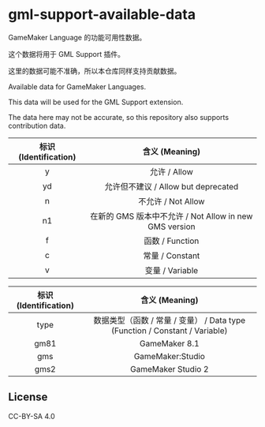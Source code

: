 # gml-support-available-data
GameMaker Language 的功能可用性数据。

这个数据将用于 GML Support 插件。

这里的数据可能不准确，所以本仓库同样支持贡献数据。

Available data for GameMaker Languages.

This data will be used for the GML Support extension.

The data here may not be accurate, so this repository also supports contribution data.

| 标识 (Identification) |                     含义 (Meaning)                     |
| :-------------------: | :----------------------------------------------------: |
|           y           |                      允许 / Allow                      |
|          yd           |          允许但不建议 / Allow but deprecated           |
|           n           |                   不允许 / Not Allow                   |
|          n1           | 在新的 GMS 版本中不允许 / Not Allow in new GMS version |
|           f           |                    函数 / Function                     |
|           c           |                    常量 / Constant                     |
|           v           |                    变量 / Variable                     |

| 标识 (Identification) |                        含义 (Meaning)                        |
| :-------------------: | :----------------------------------------------------------: |
|         type          | 数据类型（函数 / 常量 / 变量） / Data type (Function / Constant / Variable) |
|         gm81          |                        GameMaker 8.1                         |
|          gms          |                       GameMaker:Studio                       |
|         gms2          |                      GameMaker Studio 2                      |



## License

CC-BY-SA 4.0